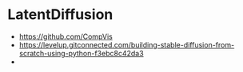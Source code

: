 # LatentDiffusion

* https://github.com/CompVis
* https://levelup.gitconnected.com/building-stable-diffusion-from-scratch-using-python-f3ebc8c42da3
* 
